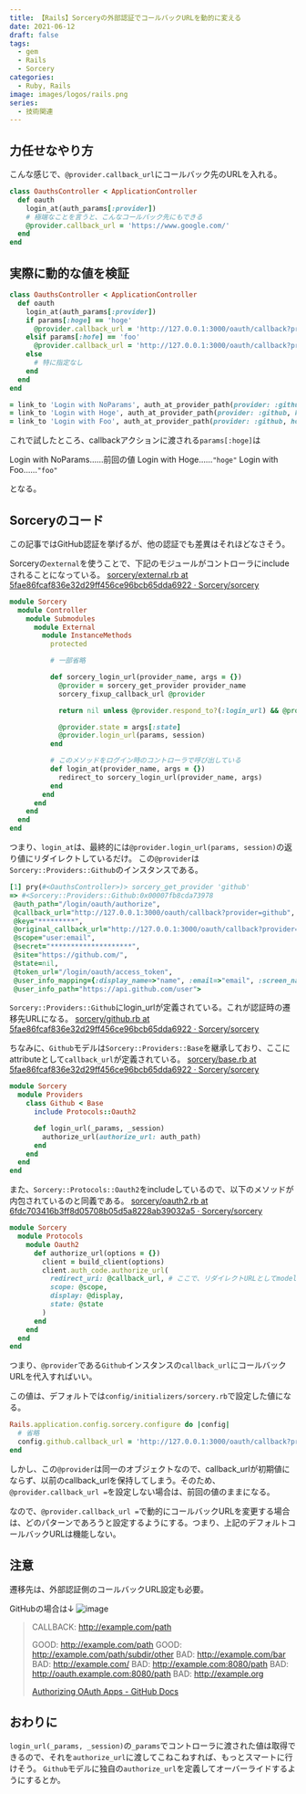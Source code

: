 ```yaml
---
title: 【Rails】Sorceryの外部認証でコールバックURLを動的に変える
date: 2021-06-12
draft: false
tags:
  - gem
  - Rails
  - Sorcery
categories:
  - Ruby, Rails
image: images/logos/rails.png
series:
  - 技術関連
---
```


## 力任せなやり方

こんな感じで、`@provider.callback_url`にコールバック先のURLを入れる。

```rb
class OauthsController < ApplicationController
  def oauth
    login_at(auth_params[:provider])
    # 極端なことを言うと、こんなコールバック先にもできる
    @provider.callback_url = 'https://www.google.com/'
  end
end
```

## 実際に動的な値を検証

```rb:app/controllers/oauths_controller.rb
class OauthsController < ApplicationController
  def oauth
    login_at(auth_params[:provider])
    if params[:hoge] == 'hoge'
      @provider.callback_url = 'http://127.0.0.1:3000/oauth/callback?provider=github&hoge=hoge'
    elsif params[:hofe] == 'foo'
      @provider.callback_url = 'http://127.0.0.1:3000/oauth/callback?provider=github&hoge=foo'
    else
      # 特に指定なし
    end
  end
end
```

```rb
= link_to 'Login with NoParams', auth_at_provider_path(provider: :github)
= link_to 'Login with Hoge', auth_at_provider_path(provider: :github, hoge: 'hoge')
= link_to 'Login with Foo', auth_at_provider_path(provider: :github, hoge: 'foo')
```

これで試したところ、callbackアクションに渡される`params[:hoge]`は

Login with NoParams……前回の値
Login with Hoge……`"hoge"`
Login with Foo……`"foo"`

となる。

## Sorceryのコード

この記事ではGitHub認証を挙げるが、他の認証でも差異はそれほどなさそう。

Sorceryの`external`を使うことで、下記のモジュールがコントローラにincludeされることになっている。
[sorcery/external\.rb at 5fae86fcaf836e32d29ff456ce96bcb65dda6922 · Sorcery/sorcery](https://github.com/Sorcery/sorcery/blob/5fae86fcaf836e32d29ff456ce96bcb65dda6922/lib/sorcery/controller/submodules/external.rb)

```rb:sorcery/lib/sorcery/controller/submodules/external.rb
module Sorcery
  module Controller
    module Submodules
      module External
        module InstanceMethods
          protected

          # 一部省略

          def sorcery_login_url(provider_name, args = {})
            @provider = sorcery_get_provider provider_name
            sorcery_fixup_callback_url @provider

            return nil unless @provider.respond_to?(:login_url) && @provider.has_callback?

            @provider.state = args[:state]
            @provider.login_url(params, session)
          end

          # このメソッドをログイン時のコントローラで呼び出している
          def login_at(provider_name, args = {})
            redirect_to sorcery_login_url(provider_name, args)
          end
        end
      end
    end
  end
end
```

つまり、`login_at`は、最終的には`@provider.login_url(params, session)`の返り値にリダイレクトしているだけ。
この`@provider`は`Sorcery::Providers::Github`のインスタンスである。

```rb
[1] pry(#<OauthsController>)> sorcery_get_provider 'github'
=> #<Sorcery::Providers::Github:0x00007fb8cda73978
 @auth_path="/login/oauth/authorize",
 @callback_url="http://127.0.0.1:3000/oauth/callback?provider=github",
 @key="*********",
 @original_callback_url="http://127.0.0.1:3000/oauth/callback?provider=github",
 @scope="user:email",
 @secret="********************",
 @site="https://github.com/",
 @state=nil,
 @token_url="/login/oauth/access_token",
 @user_info_mapping={:display_name=>"name", :email=>"email", :screen_name=>"login"},
 @user_info_path="https://api.github.com/user">
```

`Sorcery::Providers::Github`にlogin_urlが定義されている。これが認証時の遷移先URLになる。
[sorcery/github\.rb at 5fae86fcaf836e32d29ff456ce96bcb65dda6922 · Sorcery/sorcery](https://github.com/Sorcery/sorcery/blob/5fae86fcaf836e32d29ff456ce96bcb65dda6922/lib/sorcery/providers/github.rb)

ちなみに、`Github`モデルは`Sorcery::Providers::Base`を継承しており、ここにattributeとして`callback_url`が定義されている。
[sorcery/base\.rb at 5fae86fcaf836e32d29ff456ce96bcb65dda6922 · Sorcery/sorcery](https://github.com/Sorcery/sorcery/blob/5fae86fcaf836e32d29ff456ce96bcb65dda6922/lib/sorcery/providers/base.rb)

```rb:sorcery/lib/sorcery/providers/github.rb
module Sorcery
  module Providers
    class Github < Base
      include Protocols::Oauth2

      def login_url(_params, _session)
        authorize_url(authorize_url: auth_path)
      end
    end
  end
end
```

また、`Sorcery::Protocols::Oauth2`をincludeしているので、以下のメソッドが内包されているのと同義である。
[sorcery/oauth2\.rb at 6fdc703416b3ff8d05708b05d5a8228ab39032a5 · Sorcery/sorcery](https://github.com/Sorcery/sorcery/blob/6fdc703416b3ff8d05708b05d5a8228ab39032a5/lib/sorcery/protocols/oauth2.rb)

```rb:sorcery/lib/sorcery/protocols/oauth2.rb
module Sorcery
  module Protocols
    module Oauth2
      def authorize_url(options = {})
        client = build_client(options)
        client.auth_code.authorize_url(
          redirect_uri: @callback_url, # ここで、リダイレクトURLとしてmodelに定義されたcallback_urlを渡している
          scope: @scope,
          display: @display,
          state: @state
        )
      end
    end
  end
end
```

つまり、`@provider`である`Github`インスタンスの`callback_url`にコールバックURLを代入すればいい。

この値は、デフォルトでは`config/initializers/sorcery.rb`で設定した値になる。

```rb:config/initializers/sorcery.rb
Rails.application.config.sorcery.configure do |config|
  # 省略
  config.github.callback_url = 'http://127.0.0.1:3000/oauth/callback?provider=github'
end
```

しかし、この`@provider`は同一のオブジェクトなので、callback_urlが初期値にならず、以前のcallback_urlを保持してしまう。そのため、`@provider.callback_url =`を設定しない場合は、前回の値のままになる。

なので、`@provider.callback_url =`で動的にコールバックURLを変更する場合は、どのパターンであろうと設定するようにする。つまり、上記のデフォルトコールバックURLは機能しない。


## 注意

遷移先は、外部認証側のコールバックURL設定も必要。

GitHubの場合は↓
![image](https://user-images.githubusercontent.com/44717752/121764266-abe20900-cb7d-11eb-8de4-b101986cf2f5.png)

> CALLBACK: http://example.com/path
>
> GOOD: http://example.com/path
GOOD: http://example.com/path/subdir/other
BAD:  http://example.com/bar
BAD:  http://example.com/
BAD:  http://example.com:8080/path
BAD:  http://oauth.example.com:8080/path
BAD:  http://example.org
>
> [Authorizing OAuth Apps \- GitHub Docs](https://docs.github.com/en/developers/apps/building-oauth-apps/authorizing-oauth-apps#redirect-urls)


## おわりに

`login_url(_params, _session)`の`_params`でコントローラに渡された値は取得できるので、それを`authorize_url`に渡してこねこねすれば、もっとスマートに行けそう。
`Github`モデルに独自の`authorize_url`を定義してオーバーライドするようにするとか。

